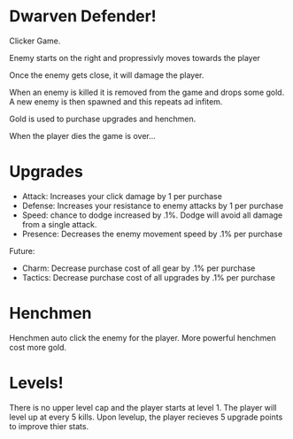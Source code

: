 # Dwarven Defender!

Clicker Game.

Enemy starts on the right and propressivly moves towards the player

Once the enemy gets close, it will damage the player.

When an enemy is killed it is removed from the game and drops some gold. 
A new enemy is then spawned and this repeats ad infitem.

Gold is used to purchase upgrades and henchmen.

When the player dies the game is over...

# Upgrades
- Attack: Increases your click damage by 1 per purchase
- Defense: Increases your resistance to enemy attacks by 1 per purchase
- Speed: chance to dodge increased by .1%. Dodge will avoid all damage from a single attack. 
- Presence: Decreases the enemy movement speed by .1% per purchase

Future:
- Charm: Decrease purchase cost of all gear by .1% per purchase
- Tactics: Decrease purchase cost of all upgrades by .1% per purchase

# Henchmen
Henchmen auto click the enemy for the player. More powerful henchmen cost more gold.

# Levels!
There is no upper level cap and the player starts at level 1.
The player will level up at every 5 kills.
Upon levelup, the player recieves 5 upgrade points to improve thier stats.


